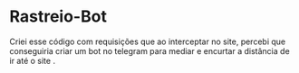 # Rastreio-Bot
Criei esse código com requisições que ao interceptar no site, percebi que conseguiria criar um bot no telegram para mediar e encurtar a distância de ir até o site .
